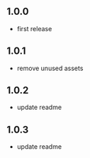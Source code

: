 ## 1.0.0

* first release

## 1.0.1

* remove unused assets

## 1.0.2

* update readme

## 1.0.3

* update readme